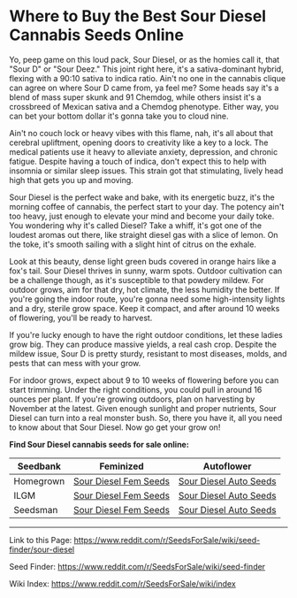 # Where to Buy the Best Sour Diesel Cannabis Seeds Online

Yo, peep game on this loud pack, Sour Diesel, or as the homies call it, that "Sour D" or "Sour Deez." This joint right here, it's a sativa-dominant hybrid, flexing with a 90:10 sativa to indica ratio. Ain't no one in the cannabis clique can agree on where Sour D came from, ya feel me? Some heads say it's a blend of mass super skunk and 91 Chemdog, while others insist it's a crossbreed of Mexican sativa and a Chemdog phenotype. Either way, you can bet your bottom dollar it's gonna take you to cloud nine.

Ain't no couch lock or heavy vibes with this flame, nah, it's all about that cerebral upliftment, opening doors to creativity like a key to a lock. The medical patients use it heavy to alleviate anxiety, depression, and chronic fatigue. Despite having a touch of indica, don't expect this to help with insomnia or similar sleep issues. This strain got that stimulating, lively head high that gets you up and moving.

Sour Diesel is the perfect wake and bake, with its energetic buzz, it's the morning coffee of cannabis, the perfect start to your day. The potency ain't too heavy, just enough to elevate your mind and become your daily toke. You wondering why it's called Diesel? Take a whiff, it's got one of the loudest aromas out there, like straight diesel gas with a slice of lemon. On the toke, it's smooth sailing with a slight hint of citrus on the exhale.

Look at this beauty, dense light green buds covered in orange hairs like a fox's tail. Sour Diesel thrives in sunny, warm spots. Outdoor cultivation can be a challenge though, as it's susceptible to that powdery mildew. For outdoor grows, aim for that dry, hot climate, the less humidity the better. If you're going the indoor route, you're gonna need some high-intensity lights and a dry, sterile grow space. Keep it compact, and after around 10 weeks of flowering, you'll be ready to harvest.

If you're lucky enough to have the right outdoor conditions, let these ladies grow big. They can produce massive yields, a real cash crop. Despite the mildew issue, Sour D is pretty sturdy, resistant to most diseases, molds, and pests that can mess with your grow.

For indoor grows, expect about 9 to 10 weeks of flowering before you can start trimming. Under the right conditions, you could pull in around 16 ounces per plant. If you're growing outdoors, plan on harvesting by November at the latest. Given enough sunlight and proper nutrients, Sour Diesel can turn into a real monster bush. So, there you have it, all you need to know about that Sour Diesel. Now go get your grow on!

**Find Sour Diesel cannabis seeds for sale online:**

| Seedbank  | Feminized | Autoflower |
|-----------|-----------|------------|
| Homegrown | [Sour Diesel Fem Seeds](https://homegrowncannabisco.com/products/sour-diesel-feminized-marijuana-seeds?a_aid=sale) | [Sour Diesel Auto Seeds](https://homegrowncannabisco.com/products/sour-diesel-autoflower-marijuana-seeds?a_aid=sale) |
| ILGM      | [Sour Diesel Fem Seeds](https://ilgm.com/products/sour-diesel-feminized-seeds?aff=2191) | [Sour Diesel Auto Seeds](https://ilgm.com/products/sour-diesel-autoflower-seeds?aff=2191) |
| Seedsman  | [Sour Diesel Fem Seeds](https://www.seedsman.com/sour-diesel-feminised-seeds-royal-queen-seedsrqs-sd-fem?a_aid=56f632ea3916c) | [Sour Diesel Auto Seeds](https://www.seedsman.com/original-sour-diesel-auto-feminised-seeds?a_aid=56f632ea3916c) |

___

Link to this Page: https://www.reddit.com/r/SeedsForSale/wiki/seed-finder/sour-diesel

Seed Finder: https://www.reddit.com/r/SeedsForSale/wiki/seed-finder

Wiki Index: https://www.reddit.com/r/SeedsForSale/wiki/index
